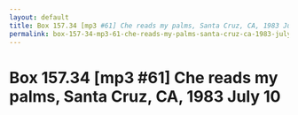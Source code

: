 ```yaml
---
layout: default
title: Box 157.34 [mp3 #61] Che reads my palms, Santa Cruz, CA, 1983 July 10
permalink: box-157-34-mp3-61-che-reads-my-palms-santa-cruz-ca-1983-july-10
---
```

<!-- Add an essay or interpretive material below this line,
using HTML or markdown.  Do not modify this file above this line -->
# Box 157.34 [mp3 #61] Che reads my palms, Santa Cruz, CA, 1983 July 10

